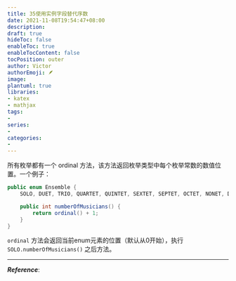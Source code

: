 ```yaml
---
title: 35使用实例字段替代序数
date: 2021-11-08T19:54:47+08:00
description:
draft: true
hideToc: false
enableToc: true
enableTocContent: false
tocPosition: outer
author: Victor
authorEmoji: 🪶
image:
plantuml: true
libraries:
- katex
- mathjax
tags:
-
series:
-
categories:
-
---
```




所有枚举都有一个 ordinal 方法，该方法返回枚举类型中每个枚举常数的数值位置。一个例子：

```java
public enum Ensemble {
    SOLO, DUET, TRIO, QUARTET, QUINTET, SEXTET, SEPTET, OCTET, NONET, DECTET;

    public int numberOfMusicians() {
        return ordinal() + 1;
    }
}
```

`ordinal` 方法会返回当前enum元素的位置（默认从0开始），执行 `SOLO.numberOfMusicians()` 之后方法。











---

***Reference***:

